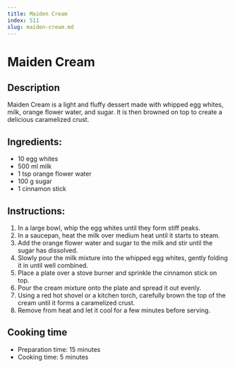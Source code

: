 ```yaml
---
title: Maiden Cream
index: 511
slug: maiden-cream.md
---
```


# Maiden Cream

## Description
Maiden Cream is a light and fluffy dessert made with whipped egg whites, milk, orange flower water, and sugar. It is then browned on top to create a delicious caramelized crust.

## Ingredients:
- 10 egg whites
- 500 ml milk
- 1 tsp orange flower water
- 100 g sugar
- 1 cinnamon stick

## Instructions:
1. In a large bowl, whip the egg whites until they form stiff peaks.
2. In a saucepan, heat the milk over medium heat until it starts to steam.
3. Add the orange flower water and sugar to the milk and stir until the sugar has dissolved.
4. Slowly pour the milk mixture into the whipped egg whites, gently folding it in until well combined.
5. Place a plate over a stove burner and sprinkle the cinnamon stick on top.
6. Pour the cream mixture onto the plate and spread it out evenly.
7. Using a red hot shovel or a kitchen torch, carefully brown the top of the cream until it forms a caramelized crust.
8. Remove from heat and let it cool for a few minutes before serving.

## Cooking time
- Preparation time: 15 minutes
- Cooking time: 5 minutes